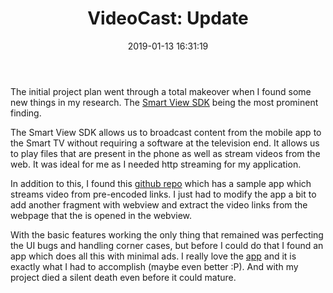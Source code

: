 ﻿---
layout:     post
title:      "VideoCast: Update" 
date:       2019-01-13 16:31:19
excerpt_separator: <!--more-->
categories: Programming 
tags: [programming]
comments:   true

---

The initial project plan went through a total makeover when I found some new things in my research. The [Smart View SDK](https://developer.samsung.com/smart-view)
being the most prominent finding.

<!--more-->

The Smart View SDK allows us to broadcast content from the mobile app to the Smart TV without requiring a software at the television end. It
allows us to play files that are present in the phone as well as stream videos from the web. It was ideal for me as I needed http streaming
for my application.

In addition to this, I found this [github repo](https://github.com/SamsungDForum/SmartViewSDKDefaultMediaPlayer2.0/tree/master/DMP_Adroid/DefaultMediaPlayer2.0)
which has a sample app which streams video from pre-encoded links. I just had to modify the app a bit to add another fragment with webview
and extract the video links from the webpage that the is opened in the webview. 

With the basic features working the only thing that remained was perfecting the UI bugs and handling corner cases, but before I could do
that I found an app which does all this with minimal ads. I really love the [app](https://play.google.com/store/apps/details?id=cast.video.screenmirroring.casttotv&hl=en)
and it is exactly what I had to accomplish (maybe even better
:P). And with my project died a silent death even before it could mature. 
